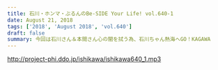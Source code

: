 ```yaml
---
title: 石川・ホンマ・ぶるんのBe-SIDE Your Life! vol.640-1
date: August 21, 2018
tags: ['2018', 'August 2018', 'vol.640']
draft: false
summary: 今回は石川さん＆本間さん心の闇を拭う為、石川ちゃん熱海へGO！KAGAWA
---
```


http://project-phi.ddo.jp/ishikawa/ishikawa640_1.mp3

